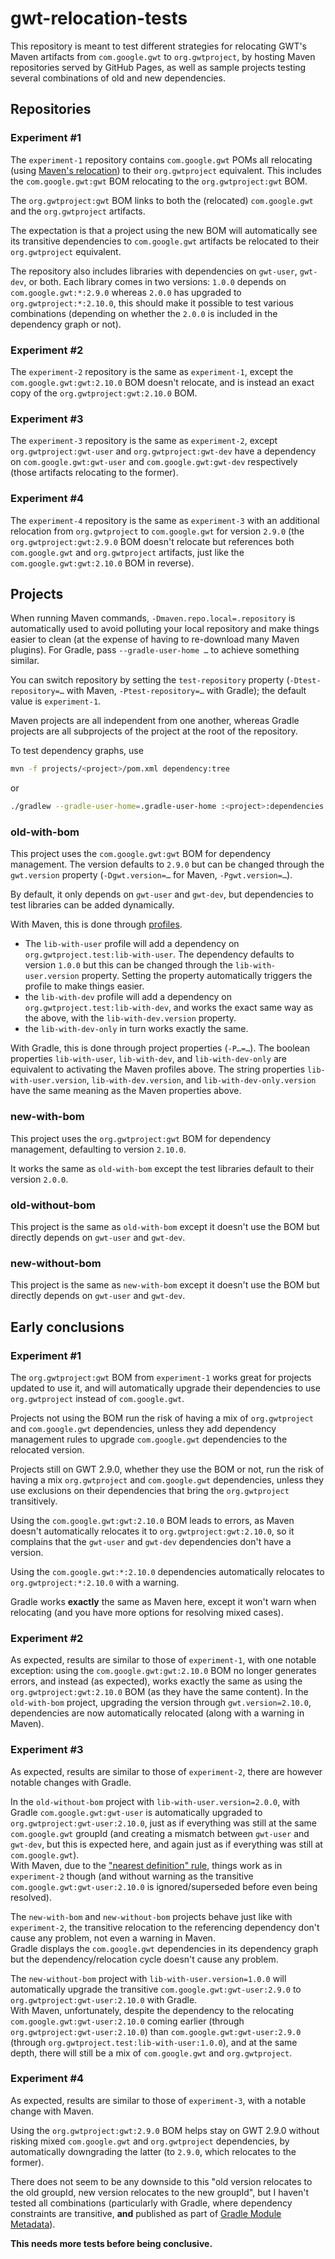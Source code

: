 # gwt-relocation-tests

This repository is meant to test different strategies for relocating GWT's Maven artifacts from `com.google.gwt` to `org.gwtproject`,
by hosting Maven repositories served by GitHub Pages,
as well as sample projects testing several combinations of old and new dependencies.

## Repositories

### Experiment #1

The `experiment-1` repository contains `com.google.gwt` POMs all relocating (using [Maven's relocation](https://maven.apache.org/guides/mini/guide-relocation.html)) to their `org.gwtproject` equivalent.
This includes the `com.google.gwt:gwt` BOM relocating to the `org.gwtproject:gwt` BOM.

The `org.gwtproject:gwt` BOM links to both the (relocated) `com.google.gwt` and the `org.gwtproject` artifacts.

The expectation is that a project using the new BOM will automatically see its transitive dependencies to `com.google.gwt` artifacts be relocated to their `org.gwtproject` equivalent.

The repository also includes libraries with dependencies on `gwt-user`, `gwt-dev`, or both.
Each library comes in two versions: `1.0.0` depends on `com.google.gwt:*:2.9.0` whereas `2.0.0` has upgraded to `org.gwtproject:*:2.10.0`,
this should make it possible to test various combinations (depending on whether the `2.0.0` is included in the dependency graph or not).

### Experiment #2

The `experiment-2` repository is the same as `experiment-1`,
except the `com.google.gwt:gwt:2.10.0` BOM doesn't relocate,
and is instead an exact copy of the `org.gwtproject:gwt:2.10.0` BOM.

### Experiment #3

The `experiment-3` repository is the same as `experiment-2`,
except `org.gwtproject:gwt-user` and `org.gwtproject:gwt-dev` have a dependency on `com.google.gwt:gwt-user` and `com.google.gwt:gwt-dev` respectively
(those artifacts relocating to the former).

### Experiment #4

The `experiment-4` repository is the same as `experiment-3`
with an additional relocation from `org.gwtproject` to `com.google.gwt` for version `2.9.0`
(the `org.gwtproject:gwt:2.9.0` BOM doesn't relocate but references both `com.google.gwt` and `org.gwtproject` artifacts,
just like the `com.google.gwt:gwt:2.10.0` BOM in reverse).

## Projects

When running Maven commands, `-Dmaven.repo.local=.repository` is automatically used to avoid polluting your local repository and make things easier to clean
(at the expense of having to re-download many Maven plugins).
For Gradle, pass `--gradle-user-home …` to achieve something similar.

You can switch repository by setting the `test-repository` property (`-Dtest-repository=…` with Maven, `-Ptest-repository=…` with Gradle);
the default value is `experiment-1`.

Maven projects are all independent from one another,
whereas Gradle projects are all subprojects of the project at the root of the repository.

To test dependency graphs, use
```sh
mvn -f projects/<project>/pom.xml dependency:tree
```
or
```sh
./gradlew --gradle-user-home=.gradle-user-home :<project>:dependencies
```

### old-with-bom

This project uses the `com.google.gwt:gwt` BOM for dependency management.
The version defaults to `2.9.0` but can be changed through the `gwt.version` property
(`-Dgwt.version=…` for Maven, `-Pgwt.version=…`).

By default, it only depends on `gwt-user` and `gwt-dev`, but dependencies to test libraries can be added dynamically.

With Maven, this is done through [profiles](https://maven.apache.org/guides/introduction/introduction-to-profiles.html).
 * The `lib-with-user` profile will add a dependency on `org.gwtproject.test:lib-with-user`.
   The dependency defaults to version `1.0.0` but this can be changed through the `lib-with-user.version` property.
   Setting the property automatically triggers the profile to make things easier.
 * the `lib-with-dev` profile will add a dependency on `org.gwtproject.test:lib-with-dev`,
   and works the exact same way as the above, with the `lib-with-dev.version` property.
 * the `lib-with-dev-only` in turn works exactly the same.

With Gradle, this is done through project properties (`-P…=…`).
The boolean properties `lib-with-user`, `lib-with-dev`, and `lib-with-dev-only` are equivalent to activating the Maven profiles above.
The string properties `lib-with-user.version`, `lib-with-dev.version`, and `lib-with-dev-only.version` have the same meaning as the Maven properties above.

### new-with-bom

This project uses the `org.gwtproject:gwt` BOM for dependency management, defaulting to version `2.10.0`.

It works the same as `old-with-bom` except the test libraries default to their version `2.0.0`.

### old-without-bom

This project is the same as `old-with-bom` except it doesn't use the BOM but directly depends on `gwt-user` and `gwt-dev`.

### new-without-bom

This project is the same as `new-with-bom` except it doesn't use the BOM but directly depends on `gwt-user` and `gwt-dev`.

## Early conclusions

### Experiment #1

The `org.gwtproject:gwt` BOM from `experiment-1` works great for projects updated to use it,
and will automatically upgrade their dependencies to use `org.gwtproject` instead of `com.google.gwt`.

Projects not using the BOM run the risk of having a mix of `org.gwtproject` and `com.google.gwt` dependencies,
unless they add dependency management rules to upgrade `com.google.gwt` dependencies to the relocated version.

Projects still on GWT 2.9.0, whether they use the BOM or not,
run the risk of having a mix `org.gwtproject` and `com.google.gwt` dependencies,
unless they use exclusions on their dependencies that bring the `org.gwtproject` transitively.

Using the `com.google.gwt:gwt:2.10.0` BOM leads to errors,
as Maven doesn't automatically relocates it to `org.gwtproject:gwt:2.10.0`,
so it complains that the `gwt-user` and `gwt-dev` dependencies don't have a version.

Using the `com.google.gwt:*:2.10.0` dependencies automatically relocates to `org.gwtproject:*:2.10.0` with a warning.

Gradle works **exactly** the same as Maven here, except it won't warn when relocating
(and you have more options for resolving mixed cases).

### Experiment #2

As expected, results are similar to those of `experiment-1`, with one notable exception:
using the `com.google.gwt:gwt:2.10.0` BOM no longer generates errors,
and instead (as expected), works exactly the same as using the `org.gwtproject:gwt:2.10.0` BOM (as they have the same content).
In the `old-with-bom` project, upgrading the version through `gwt.version=2.10.0`, dependencies are now automatically relocated (along with a warning in Maven).

### Experiment #3

As expected, results are similar to those of `experiment-2`,
there are however notable changes with Gradle.

In the `old-without-bom` project with `lib-with-user.version=2.0.0`,
with Gradle `com.google.gwt:gwt-user` is automatically upgraded to `org.gwtproject:gwt-user:2.10.0`,
just as if everything was still at the same `com.google.gwt` groupId
(and creating a mismatch between `gwt-user` and `gwt-dev`, but this is expected here,
and again just as if everything was still at `com.google.gwt`).  
With Maven, due to the ["nearest definition" rule](https://maven.apache.org/guides/introduction/introduction-to-dependency-mechanism.html), things work as in `experiment-2` though
(and without warning as the transitive `com.google.gwt:gwt-user:2.10.0` is ignored/superseded before even being resolved).

The `new-with-bom` and `new-without-bom` projects behave just like with `experiment-2`,
the transitive relocation to the referencing dependency don't cause any problem,
not even a warning in Maven.  
Gradle displays the `com.google.gwt` dependencies in its dependency graph
but the dependency/relocation cycle doesn't cause any problem.

The `new-without-bom` project with `lib-with-user.version=1.0.0` will automatically upgrade the transitive `com.google.gwt:gwt-user:2.9.0` to `org.gwtproject:gwt-user:2.10.0` with Gradle.  
With Maven, unfortunately, despite the dependency to the relocating `com.google.gwt:gwt-user:2.10.0` coming earlier (through `org.gwtproject:gwt-user:2.10.0`) than `com.google.gwt:gwt-user:2.9.0` (through `org.gwtproject.test:lib-with-user:1.0.0`),
and at the same depth, there will still be a mix of `com.google.gwt` and `org.gwtproject`.

### Experiment #4

As expected, results are similar to those of `experiment-3`,
with a notable change with Maven.

Using the `org.gwtproject:gwt:2.9.0` BOM helps stay on GWT 2.9.0
without risking mixed `com.google.gwt` and `org.gwtproject` dependencies,
by automatically downgrading the latter (to `2.9.0`, which relocates to the former).

There does not seem to be any downside to this "old version relocates to the old groupId, new version relocates to the new groupId",
but I haven't tested all combinations (particularly with Gradle, where dependency constraints are transitive, **and** published as part of [Gradle Module Metadata](https://docs.gradle.org/current/userguide/publishing_gradle_module_metadata.html)).

**This needs more tests before being conclusive.**
